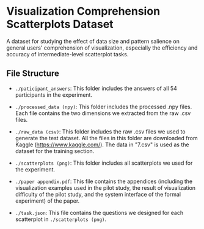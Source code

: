 # Visualization Comprehension Scatterplots Dataset
A dataset for studying the effect of data size and pattern salience on general users' comprehension of visualization, especially the efficiency and accuracy of intermediate-level scatterplot tasks.

## File Structure
- `./paticipant_answers`: This folder includes the answers of all 54 participants in the experiment.

- `./processed_data (npy)`: This folder includes the processed .npy files. Each file contains the two dimensions we extracted from the raw .csv files.

- `./raw_data (csv)`: This folder includes the raw .csv files we used to generate the test dataset. All the files in this folder are downloaded from Kaggle (https://www.kaggle.com/). The data in "7.csv" is used as the dataset for the training section.

- `./scatterplots (png)`: This folder includes all scatterplots we used for the experiment.

- `./paper appendix.pdf`: This file contains the appendices (including the visualization examples used in the pilot study, the result of visualization difficulty of the pilot study, and the system interface of the formal experiment) of the paper.

- `./task.json`: This file contains the questions we designed for each scatterplot in `./scatterplots (png)`.
